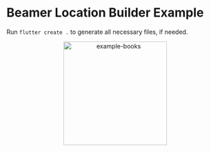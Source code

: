 # Beamer Location Builder Example

Run `flutter create .` to generate all necessary files, if needed.

<p align="center">
<img src="https://raw.githubusercontent.com/slovnicki/beamer_examples/master/beamer_location_builder/example-location-builder.gif" alt="example-books" width="240">